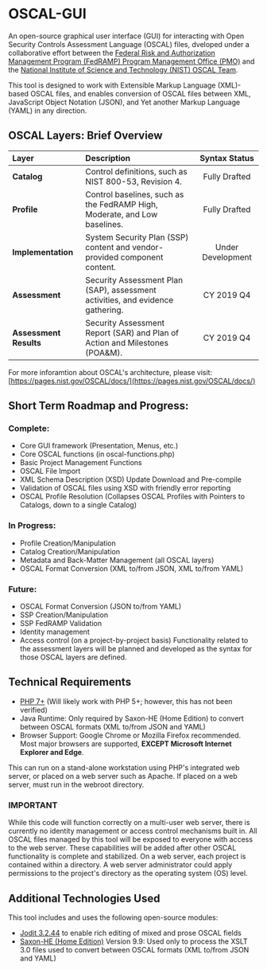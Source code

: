 # OSCAL-GUI
An open-source graphical user interface (GUI) for interacting with Open Security Controls Assessment Language (OSCAL) files, dveloped under a collaborative effort between the [Federal Risk and Authorization Management Program (FedRAMP) Program Management Office (PMO)](https://fedramp.gov) and the [National Institute of Science and Technology (NIST) OSCAL Team](https://nist.gov/OSCAL).

This tool is designed to work with Extensible Markup Language (XML)-based OSCAL files, and enables conversion of OSCAL files between XML, JavaScript Object Notation (JSON), and Yet another Markup Language (YAML) in any direction.

## OSCAL Layers: Brief Overview

| Layer      | Description     | Syntax Status     |
| :------------- | :---------- | :-----------: |
|  **Catalog** | Control definitions, such as NIST 800-53, Revision 4. | Fully Drafted |
| **Profile**  | Control baselines, such as the FedRAMP High, Moderate, and Low baselines. | Fully Drafted |
|  **Implementation** | System Security Plan (SSP) content and vendor-provided component content. | Under Development |
|  **Assessment** | Security Assessment Plan (SAP), assessment activities, and evidence gathering. | CY 2019 Q4 |
|  **Assessment Results** | Security Assessment Report (SAR) and Plan of Action and Milestones (POA&M). | CY 2019 Q4 |

For more inforamtion about OSCAL's architecture, please visit:
[https://pages.nist.gov/OSCAL/docs/](https://pages.nist.gov/OSCAL/docs/)

## Short Term Roadmap and Progress:

### Complete:
- Core GUI framework (Presentation, Menus, etc.)
- Core OSCAL functions (in oscal-functions.php)
- Basic Project Management Functions
- OSCAL File Import
- XML Schema Description (XSD) Update Download and Pre-compile
- Validation of OSCAL files using XSD with friendly error reporting
- OSCAL Profile Resolution (Collapses OSCAL Profiles with Pointers to Catalogs, down to a single Catalog)

### In Progress:
- Profile Creation/Manipulation
- Catalog Creation/Manipulation
- Metadata and Back-Matter Management (all OSCAL layers)
- OSCAL Format Conversion (XML to/from JSON, XML to/from YAML)

### Future:
- OSCAL Format Conversion (JSON to/from YAML)
- SSP Creation/Manipulation
- SSP FedRAMP Validation
- Identity management
- Access control (on a project-by-project basis)
Functionality related to the assessment layers will be planned and developed as the syntax for those OSCAL layers are defined.

## Technical Requirements
- [PHP 7+](https://www.php.net/downloads.php) (Will likely work with PHP 5+; however, this has not been verified)
- Java Runtime: Only required by Saxon-HE (Home Edition) to convert between OSCAL formats (XML to/from JSON and YAML)
- Browser Support: Google Chrome or Mozilla Firefox recommended. Most major browsers are supported, **EXCEPT Microsoft Internet Explorer and Edge**.

This can run on a stand-alone workstation using PHP's integrated web server, or placed on a web server such as Apache. If placed on a web server, must run in the webroot directory.  

### IMPORTANT
While this code will function correctly on a multi-user web server, there is currently no identity management or access control mechanisms built in. All OSCAL files managed by this tool will be exposed to everyone with access to the web server. These capabilities will be added after other OSCAL functionality is complete and stabilized. On a web server, each project is contained within a directory. A web server administrator could apply permissions to the project's directory as the operating system (OS) level.

## Additional Technologies Used
This tool includes and uses the following open-source modules:
- [Jodit 3.2.44](https://xdsoft.net/jodit/) to enable rich editing of mixed and prose OSCAL fields
- [Saxon-HE (Home Edition)](https://saxonica.com/download/java.xml) Version 9.9: Used only to process the XSLT 3.0 files used to convert between OSCAL formats (XML to/from JSON and YAML) 

